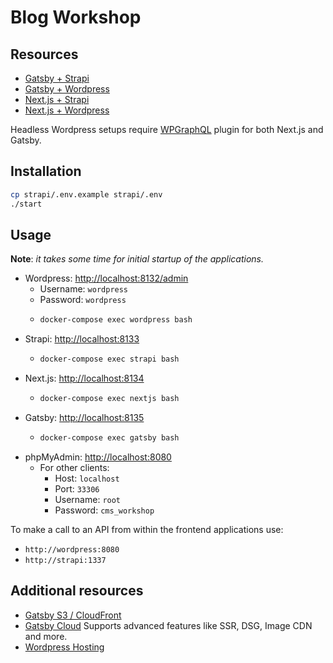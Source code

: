 # Blog Workshop

## Resources

- [Gatsby + Strapi](https://strapi.io/blog/build-a-static-blog-with-gatsby-and-strapi)
- [Gatsby + Wordpress](https://www.gatsbyjs.com/guides/wordpress)
- [Next.js + Strapi](https://strapi.io/blog/build-a-blog-with-next-react-js-strapi)
- [Next.js + Wordpress](https://github.com/colbyfayock/next-wordpress-starter)

Headless Wordpress setups require [WPGraphQL](https://www.wpgraphql.com) plugin for both Next.js and Gatsby.

## Installation

```sh
cp strapi/.env.example strapi/.env
./start
```

## Usage

**Note**: *it takes some time for initial startup of the applications.*

- Wordpress: [http://localhost:8132/admin](http://localhost:8132/admin)
  - Username: `wordpress`
  - Password: `wordpress`
  - ```sh
    docker-compose exec wordpress bash
    ```
- Strapi: [http://localhost:8133](http://localhost:8133)
  - ```sh
    docker-compose exec strapi bash
    ```
- Next.js: [http://localhost:8134](http://localhost:8134)
  - ```sh
    docker-compose exec nextjs bash
    ```
- Gatsby: [http://localhost:8135](http://localhost:8135)
  - ```sh
    docker-compose exec gatsby bash
    ```
- phpMyAdmin: [http://localhost:8080](http://localhost:8080)
  - For other clients:
    - Host: `localhost`
    - Port: `33306`
    - Username: `root`
    - Password: `cms_workshop`
    
To make a call to an API from within the frontend applications use:
- `http://wordpress:8080`
- `http://strapi:1337`

## Additional resources
- [Gatsby S3 / CloudFront](https://www.gatsbyjs.com/docs/how-to/previews-deploys-hosting/deploying-to-s3-cloudfront)
- [Gatsby Cloud](https://www.gatsbyjs.com/dashboard/signup) Supports advanced features like SSR, DSG, Image CDN and more.
- [Wordpress Hosting](https://www.cloudways.com/en/wordpress-hosting.php)
